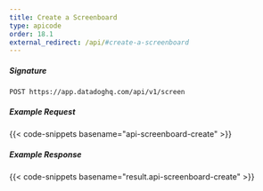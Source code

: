 ```yaml
---
title: Create a Screenboard
type: apicode
order: 18.1
external_redirect: /api/#create-a-screenboard
---
```


##### Signature

`POST https://app.datadoghq.com/api/v1/screen`

##### Example Request

{{< code-snippets basename="api-screenboard-create" >}}

##### Example Response

{{< code-snippets basename="result.api-screenboard-create" >}}
